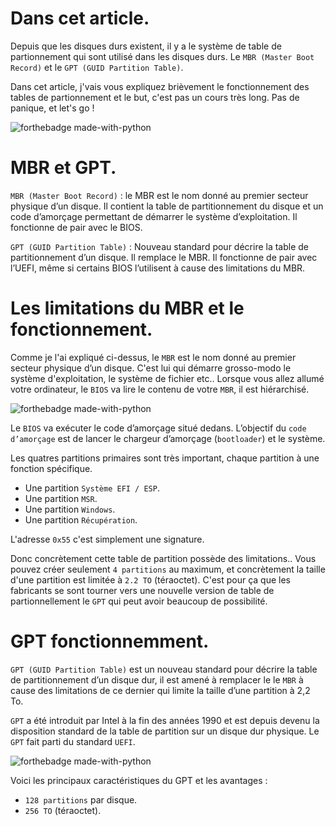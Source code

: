 # Dans cet article.

Depuis que les disques durs existent, il y a le système de table de partionnement qui sont utilisé dans les disques durs. Le `MBR (Master Boot Record)` et le `GPT (GUID Partition Table)`. 

Dans cet article, j'vais vous expliquez brièvement le fonctionnement des tables de partionnement et le but, c'est pas un cours très long. Pas de panique, et let's go !

![forthebadge made-with-python](https://media.giphy.com/media/GCvktC0KFy9l6/giphy.gif)

# MBR et GPT.

`MBR (Master Boot Record)` : le MBR est le nom donné au premier secteur physique d’un disque. Il contient la table de partitionnement du disque et un code d’amorçage permettant de démarrer le système d’exploitation. Il fonctionne de pair avec le BIOS.

`GPT (GUID Partition Table)` : Nouveau standard pour décrire la table de partitionnement d’un disque. Il remplace le MBR. Il fonctionne de pair avec l’UEFI, même si certains BIOS l’utilisent à cause des limitations du MBR.

# Les limitations du MBR et le fonctionnement.

Comme je l'ai expliqué ci-dessus, le `MBR` est le nom donné au premier secteur physique d’un disque. C'est lui qui démarre grosso-modo le système d'exploitation, le système de fichier etc.. Lorsque vous allez allumé votre ordinateur, le `BIOS` va lire le contenu de votre `MBR`, il est hiérarchisé.

![forthebadge made-with-python](https://image.noelshack.com/fichiers/2019/47/1/1574110040-capture-du-2019-11-18-21-47-04.png)

Le `BIOS` va exécuter le code d’amorçage situé dedans. L’objectif du `code d’amorçage` est de lancer le chargeur d’amorçage (`bootloader`) et le système.

Les quatres partitions primaires sont très important, chaque partition à une fonction spécifique.

- Une partition `Système EFI / ESP`.
- Une partition `MSR`.
- Une partition `Windows`.
- Une partition `Récupération`.

L'adresse `0x55` c'est simplement une signature.

Donc concrètement cette table de partition possède des limitations.. Vous pouvez créer seulement `4 partitions` au maximum, et concrètement la taille d'une partition est limitée à `2.2 TO` (téraoctet). C'est pour ça que les fabricants se sont tourner vers une nouvelle version de table de partionnellement le `GPT` qui peut avoir beaucoup de possibilité.

# GPT fonctionnemment.

`GPT (GUID Partition Table)` est un nouveau standard pour décrire la table de partitionnement d’un disque dur, il est amené à remplacer le le `MBR` à cause des limitations de ce dernier qui limite la taille d’une partition à 2,2 To.

`GPT` a été introduit par Intel à la fin des années 1990 et est depuis devenu la disposition standard de la table de partition sur un disque dur physique. Le `GPT` fait parti du standard `UEFI`.

![forthebadge made-with-python](https://upload.wikimedia.org/wikipedia/commons/thumb/0/07/GUID_Partition_Table_Scheme.svg/1200px-GUID_Partition_Table_Scheme.svg.png)

Voici les principaux caractéristiques du GPT et les avantages :

- `128 partitions` par disque.
- `256 TO` (téraoctet).
